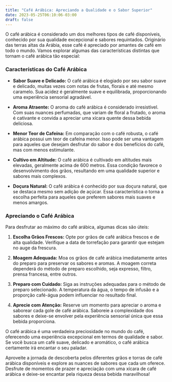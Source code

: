 ```yaml
---
title: "Café Arábica: Apreciando a Qualidade e o Sabor Superior"
date: 2023-05-25T06:10:06-03:00
draft: false
---
```


O café arábica é considerado um dos melhores tipos de café disponíveis, conhecido por sua qualidade excepcional e sabores requintados. Originário das terras altas da Arábia, esse café é apreciado por amantes de café em todo o mundo. Vamos explorar algumas das características distintas que tornam o café arábica tão especial:

### Características do Café Arábica

* **Sabor Suave e Delicado:** O café arábica é elogiado por seu sabor suave e delicado, muitas vezes com notas de frutas, florais e até mesmo caramelo. Sua acidez é geralmente suave e equilibrada, proporcionando uma experiência sensorial agradável.

* **Aroma Atraente:** O aroma do café arábica é considerado irresistível. Com suas nuances perfumadas, que variam de floral a frutado, o aroma é cativante e convida a apreciar uma xícara quente dessa bebida deliciosa.

* **Menor Teor de Cafeína:** Em comparação com o café robusta, o café arábica possui um teor de cafeína menor. Isso pode ser uma vantagem para aqueles que desejam desfrutar do sabor e dos benefícios do café, mas com menos estimulante.

* **Cultivo em Altitude:** O café arábica é cultivado em altitudes mais elevadas, geralmente acima de 600 metros. Essa condição favorece o desenvolvimento dos grãos, resultando em uma qualidade superior e sabores mais complexos.

* **Doçura Natural:** O café arábica é conhecido por sua doçura natural, que se destaca mesmo sem adição de açúcar. Essa característica o torna a escolha perfeita para aqueles que preferem sabores mais suaves e menos amargos.

### Apreciando o Café Arábica

Para desfrutar ao máximo do café arábica, algumas dicas são úteis:

1. **Escolha Grãos Frescos:** Opte por grãos de café arábica frescos e de alta qualidade. Verifique a data de torrefação para garantir que estejam no auge da frescura.

2. **Moagem Adequada:** Moa os grãos de café arábica imediatamente antes do preparo para preservar os sabores e aromas. A moagem correta dependerá do método de preparo escolhido, seja expresso, filtro, prensa francesa, entre outros.

3. **Preparo com Cuidado:** Siga as instruções adequadas para o método de preparo selecionado. A temperatura da água, o tempo de infusão e a proporção café-água podem influenciar no resultado final.

4. **Aprecie com Atenção:** Reserve um momento para apreciar o aroma e saborear cada gole de café arábica. Saboreie a complexidade dos sabores e deixe-se envolver pela experiência sensorial única que essa bebida proporciona.

O café arábica é uma verdadeira preciosidade no mundo do café, oferecendo uma experiência excepcional em termos de qualidade e sabor. Se você busca um café suave, delicado e aromático, o café arábica certamente irá encantar o seu paladar.

Aproveite a jornada de descoberta pelos diferentes grãos e torras de café arábica disponíveis e explore as nuances de sabores que cada um oferece. Desfrute de momentos de prazer e apreciação com uma xícara de café arábica e deixe-se encantar pela riqueza dessa bebida maravilhosa!
